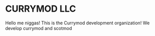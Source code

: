 # CURRYMOD LLC

Hello me niggas! This is the Currymod development organization!
We develop currymod and scotmod
